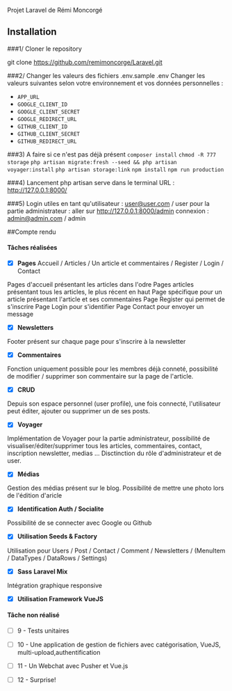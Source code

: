 Projet Laravel de Rémi Moncorgé


## Installation 
###1/ Cloner le repository 

git clone https://github.com/remimoncorge/Laravel.git

###2/  Changer les valeurs des fichiers .env.sample .env
 Changer les valeurs suivantes  selon votre environnement et vos données personnelles :

- `APP_URL`
- `GOOGLE_CLIENT_ID`
- `GOOGLE_CLIENT_SECRET`
- `GOOGLE_REDIRECT_URL`
- `GITHUB_CLIENT_ID`
- `GITHUB_CLIENT_SECRET`
- `GITHUB_REDIRECT_URL`

###3) A faire si ce n'est pas déjà présent
```composer install```
 ```chmod -R 777 storage```
 ```php artisan migrate:fresh --seed && php artisan voyager:install```
 ```php artisan storage:link```
 ```npm install```
 ```npm run production```

###4) Lancement
php artisan serve dans le terminal
URL : http://127.0.0.1:8000/

###5) Login utiles
en tant qu'utilisateur : user@user.com / user
pour la partie administrateur : aller sur http://127.0.0.1:8000/admin
connexion : admin@admin.com / admin

##Compte rendu
#### Tâches réalisées
* [x] **Pages** Accueil / Articles / Un article et commentaires / Register / Login / Contact

Pages d'accueil présentant les articles dans l'odre
Pages articles présentant tous les articles, le plus récent en haut
Page spécifique pour un article présentant l'article et ses commentaires
Page Register qui permet de s'inscrire
Page Login pour s'identifier
Page Contact pour envoyer un message


* [x] **Newsletters**

Footer présent sur chaque page pour s'inscrire à la newsletter
* [x] **Commentaires**

Fonction uniquement possible pour les membres déjà conneté, possibilité de modifier / supprimer son commentaire sur la page de l'article.
* [x] **CRUD** 

Depuis son espace personnel (user profile), une fois connecté, l'utilisateur peut éditer, ajouter ou supprimer un de ses posts.
* [x] **Voyager** 


Implémentation de Voyager pour la partie administrateur, possibilité de visualiser/éditer/supprimer tous les articles, commentaires, contact, inscription newsletter, medias ... Disctinction du rôle d'administrateur et de user.  

* [x] **Médias**

Gestion des médias présent sur le blog. Possibilité de mettre une photo lors de l'édition d'aricle
* [x] **Identification Auth / Socialite**

Possibilité de se connecter avec Google ou Github 
* [x] **Utilisation Seeds & Factory** 

Utilisation pour Users / Post / Contact / Comment / Newsletters /
(MenuItem / DataTypes / DataRows / Settings)
* [x]  **Sass** **Laravel Mix**

Intégration graphique responsive
* [x]  **Utilisation Framework VueJS**


#### Tâche non réalisé
* [ ] 9 - Tests unitaires
* [ ] 10 - Une application de gestion de fichiers avec catégorisation, VueJS, multi-upload,authentification
* [ ] 11 - Un Webchat avec Pusher et Vue.js
* [ ] 12 - Surprise!



